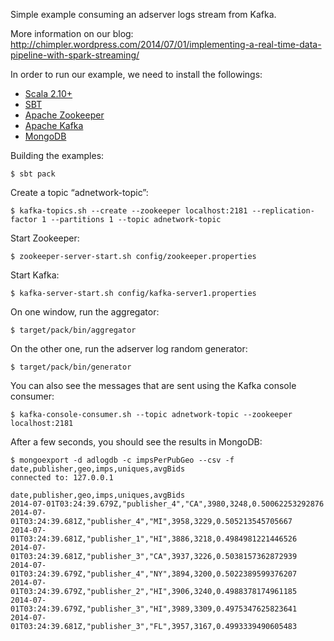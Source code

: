 Simple example consuming an adserver logs stream from Kafka.

More information on our blog: http://chimpler.wordpress.com/2014/07/01/implementing-a-real-time-data-pipeline-with-spark-streaming/

In order to run our example, we need to install the followings:

* [Scala 2.10+](http://www.scala-lang.org/)
* [SBT](http://www.scala-sbt.org/)
* [Apache Zookeeper](http://zookeeper.apache.org/)
* [Apache Kafka](http://kafka.apache.org/)
* [MongoDB](http://www.mongodb.org/)


Building the examples:
    
    $ sbt pack

Create a topic “adnetwork-topic”:
    
    $ kafka-topics.sh --create --zookeeper localhost:2181 --replication-factor 1 --partitions 1 --topic adnetwork-topic
    
Start Zookeeper:
   
    $ zookeeper-server-start.sh config/zookeeper.properties
    
Start Kafka:

    $ kafka-server-start.sh config/kafka-server1.properties
    
On one window, run the aggregator:

    $ target/pack/bin/aggregator

On the other one, run the adserver log random generator:

    $ target/pack/bin/generator
    
You can also see the messages that are sent using the Kafka console consumer:

    $ kafka-console-consumer.sh --topic adnetwork-topic --zookeeper localhost:2181
    
After a few seconds, you should see the results in MongoDB:

    $ mongoexport -d adlogdb -c impsPerPubGeo --csv -f date,publisher,geo,imps,uniques,avgBids
    connected to: 127.0.0.1
     
    date,publisher,geo,imps,uniques,avgBids
    2014-07-01T03:24:39.679Z,"publisher_4","CA",3980,3248,0.50062253292876
    2014-07-01T03:24:39.681Z,"publisher_4","MI",3958,3229,0.505213545705667
    2014-07-01T03:24:39.681Z,"publisher_1","HI",3886,3218,0.4984981221446526
    2014-07-01T03:24:39.681Z,"publisher_3","CA",3937,3226,0.5038157362872939
    2014-07-01T03:24:39.679Z,"publisher_4","NY",3894,3200,0.5022389599376207
    2014-07-01T03:24:39.679Z,"publisher_2","HI",3906,3240,0.4988378174961185
    2014-07-01T03:24:39.679Z,"publisher_3","HI",3989,3309,0.4975347625823641
    2014-07-01T03:24:39.681Z,"publisher_3","FL",3957,3167,0.4993339490605483